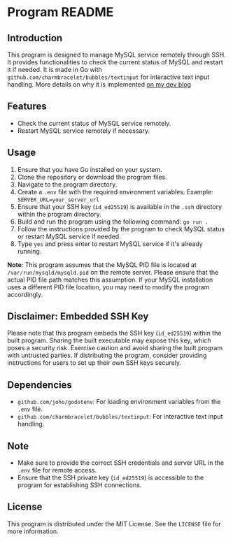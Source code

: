 # Program README

## Introduction
This program is designed to manage MySQL service remotely through SSH. It provides functionalities to check the current status of MySQL and restart it if needed. It is made in Go with `github.com/charmbracelet/bubbles/textinput` for interactive text input handling.
More details on why it is implemented [on my dev blog](https://byte-sized.fun/blog/restart-remote-mysql-server-with-go/)


## Features
- Check the current status of MySQL service remotely.
- Restart MySQL service remotely if necessary.

## Usage
1. Ensure that you have Go installed on your system.
2. Clone the repository or download the program files.
3. Navigate to the program directory.
4. Create a `.env` file with the required environment variables. Example:
```SERVER_URL=your_server_url```
5. Ensure that your SSH key (`id_ed25519`) is available in the `.ssh` directory within the program directory.
6. Build and run the program using the following command:
```go run .```
7. Follow the instructions provided by the program to check MySQL status or restart MySQL service if needed.
8. Type `yes` and press enter to restart MySQL service if it's already running.

**Note**: This program assumes that the MySQL PID file is located at `/var/run/mysqld/mysqld.pid` on the remote server. Please ensure that the actual PID file path matches this assumption. If your MySQL installation uses a different PID file location, you may need to modify the program accordingly.


## Disclaimer: Embedded SSH Key
Please note that this program embeds the SSH key (`id_ed25519`) within the built program. Sharing the built executable may expose this key, which poses a security risk. Exercise caution and avoid sharing the built program with untrusted parties. If distributing the program, consider providing instructions for users to set up their own SSH keys securely.

## Dependencies
- `github.com/joho/godotenv`: For loading environment variables from the `.env` file.
- `github.com/charmbracelet/bubbles/textinput`: For interactive text input handling.

## Note
- Make sure to provide the correct SSH credentials and server URL in the `.env` file for remote access.
- Ensure that the SSH private key (`id_ed25519`) is accessible to the program for establishing SSH connections.

## License
This program is distributed under the MIT License. See the `LICENSE` file for more information.
